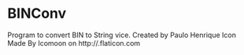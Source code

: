 # BINConv
Program to convert BIN to String vice.
Created by Paulo Henrique
Icon Made By Icomoon on http://.flaticon.com
